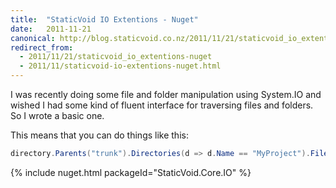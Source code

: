 ```yaml
---
title:  "StaticVoid IO Extentions - Nuget"
date:   2011-11-21
canonical: http://blog.staticvoid.co.nz/2011/11/21/staticvoid_io_extentions-nuget
redirect_from:
  - 2011/11/21/staticvoid_io_extentions-nuget
  - 2011/11/staticvoid-io-extentions-nuget.html
---
```



I was recently doing some file and folder manipulation using System.IO and wished I had some kind of fluent interface for traversing files and folders. So I wrote a basic one.

This means that you can do things like this:

```csharp
directory.Parents("trunk").Directories(d => d.Name == "MyProject").Files(f => f.Name.EndsWith(".sln"));
```

{% include nuget.html packageId="StaticVoid.Core.IO" %}
